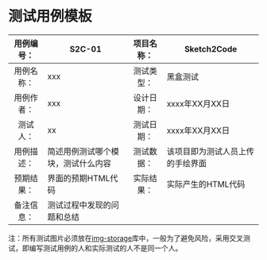 # 测试用例模板



| 用例编号： | S2C-01 | 项目名称： | Sketch2Code |
| :--------: | ---- | :--------: | ---- |
| 用例名称： | xxx | 测试类型： | 黑盒测试 |
| 用例作者： | xxx | 设计日期： | xxxx年XX月XX日 |
|  测试人：  | xx | 测试日期： | xxxx年XX月XX日 |
| 用例描述： | 简述用例测试哪个模块，测试什么内容 |测试数据：|该项目即为测试人员上传的手绘界面|
| 预期结果： | 界面的预期HTML代码 |实际结果：|实际产生的HTML代码|
| 备注信息： | 测试过程中发现的问题和总结 |||

注：所有测试图片必须放在[img-storage](https://github.com/MSE-925/img-storage)库中，一般为了避免风险，采用交叉测试，即编写测试用例的人和实际测试的人不是同一个人。